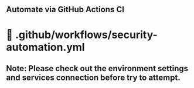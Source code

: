 ## Automate via GitHub Actions CI

# 🔧 .github/workflows/security-automation.yml

## Note:  Please check out the environment settings and services connection before try to attempt.
